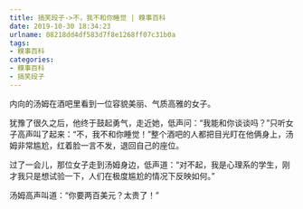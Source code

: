 ```yaml
---
title: 搞笑段子->不，我不和你睡觉 | 糗事百科
date: 2019-10-30 18:34:23
urlname: 08218dd4df583d7f8e1268ff07c31b0a
tags: 
- 糗事百科
categories:
- 糗事百科
- 搞笑段子
---
```

内向的汤姆在酒吧里看到一位容貌美丽、气质高雅的女子。

犹豫了很久之后，他终于鼓起勇气，走近她，低声问：“我能和你谈谈吗？”只听女子高声叫了起来：“不，我不和你睡觉！”整个酒吧的人都把目光盯在他俩身上，汤姆非常尴尬，红着脸一言不发，退回自己的座位。

过了一会儿，那位女子走到汤姆身边，低声道：“对不起，我是心理系的学生，刚才我只是想试验一下，人们在极度尴尬的情况下反映如何。”

汤姆高声叫道：“你要两百美元？太贵了！”



